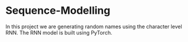 # Sequence-Modelling
In this project we are generating random names using the character level RNN. The RNN model is built using PyTorch.

